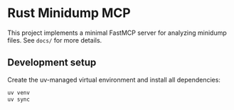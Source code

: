 # Rust Minidump MCP

This project implements a minimal FastMCP server for analyzing minidump files.
See `docs/` for more details.

## Development setup

Create the uv-managed virtual environment and install all dependencies:

```bash
uv venv
uv sync
```
